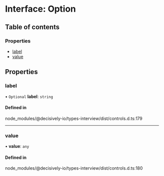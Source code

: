 # Interface: Option

## Table of contents

### Properties

- [label](../wiki/Option#label)
- [value](../wiki/Option#value)

## Properties

### label

• `Optional` **label**: `string`

#### Defined in

node_modules/@decisively-io/types-interview/dist/controls.d.ts:179

___

### value

• **value**: `any`

#### Defined in

node_modules/@decisively-io/types-interview/dist/controls.d.ts:180
